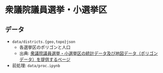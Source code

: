# 衆議院議員選挙・小選挙区

## データ

- `data/districts.{geo,topo}json`
  - 各選挙区のポリゴンと人口
  - 出典: [衆議院議員選挙・小選挙区の統計データ及び地図データ（ポリゴンデータ）を提供するページ](https://gtfs-gis.jp/senkyoku/)
- 前処理: `data/proc.ipynb`
